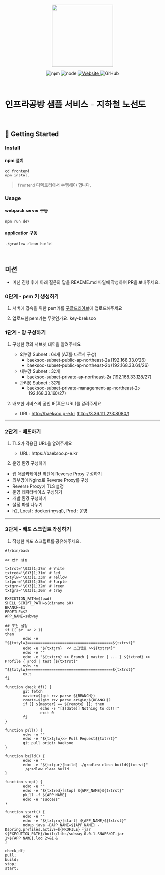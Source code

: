 <p align="center">
    <img width="200px;" src="https://raw.githubusercontent.com/woowacourse/atdd-subway-admin-frontend/master/images/main_logo.png"/>
</p>
<p align="center">
  <img alt="npm" src="https://img.shields.io/badge/npm-%3E%3D%205.5.0-blue">
  <img alt="node" src="https://img.shields.io/badge/node-%3E%3D%209.3.0-blue">
  <a href="https://edu.nextstep.camp/c/R89PYi5H" alt="nextstep atdd">
    <img alt="Website" src="https://img.shields.io/website?url=https%3A%2F%2Fedu.nextstep.camp%2Fc%2FR89PYi5H">
  </a>
  <img alt="GitHub" src="https://img.shields.io/github/license/next-step/atdd-subway-service">
</p>

<br>

# 인프라공방 샘플 서비스 - 지하철 노선도

<br>

## 🚀 Getting Started

### Install
#### npm 설치
```
cd frontend
npm install
```
> `frontend` 디렉토리에서 수행해야 합니다.

### Usage
#### webpack server 구동
```
npm run dev
```
#### application 구동
```
./gradlew clean build
```
<br>

## 미션

* 미션 진행 후에 아래 질문의 답을 README.md 파일에 작성하여 PR을 보내주세요.

### 0단계 - pem 키 생성하기

1. 서버에 접속을 위한 pem키를 [구글드라이브](https://drive.google.com/drive/folders/1dZiCUwNeH1LMglp8dyTqqsL1b2yBnzd1?usp=sharing)에 업로드해주세요

2. 업로드한 pem키는 무엇인가요. key-baeksoo

### 1단계 - 망 구성하기
1. 구성한 망의 서브넷 대역을 알려주세요
   - 외부망 Subnet : 64개 (AZ를 다르게 구성)
     - baeksoo-subnet-public-ap-northeast-2a (192.168.33.0/26)
     - baeksoo-subnet-public-ap-northeast-2b (192.168.33.64/26)
   - 내부망 Subnet : 32개
     - baeksoo-subnet-private-ap-northeast-2a (192.168.33.128/27)
   - 관리용 Subnet : 32개
     - baeksoo-subnet-private-management-ap-northeast-2b (192.168.33.160/27)


2. 배포한 서비스의 공인 IP(혹은 URL)를 알려주세요
   - URL : http://baeksoo.p-e.kr (http://3.36.111.223:8080/)

---

### 2단계 - 배포하기
1. TLS가 적용된 URL을 알려주세요
   - URL : https://baeksoo.p-e.kr


2. 운영 환경 구성하기 
  - 웹 애플리케이션 앞단에 Reverse Proxy 구성하기
  - 외부망에 Nginx로 Reverse Proxy를 구성
  - Reverse Proxy에 TLS 설정
  - 운영 데이터베이스 구성하기
  - 개발 환경 구성하기
  - 설정 파일 나누기
  - h2, Local : docker(mysql), Prod : 운영

---

### 3단계 - 배포 스크립트 작성하기

1. 작성한 배포 스크립트를 공유해주세요.
```
#!/bin/bash

## 변수 설정

txtrst='\033[1;37m' # White
txtred='\033[1;31m' # Red
txtylw='\033[1;33m' # Yellow
txtpur='\033[1;35m' # Purple
txtgrn='\033[1;32m' # Green
txtgra='\033[1;30m' # Gray

EXECUTION_PATH=$(pwd)
SHELL_SCRIPT_PATH=$(dirname $0)
BRANCH=$1
PROFILE=$2
APP_NAME=subway

## 조건 설정
if [[ $# -ne 2 ]]
then
        echo -e "${txtylw}=======================================${txtrst}"
        echo -e "${txtgrn}  << 스크립트 >>${txtrst}"
        echo -e ""
        echo -e "${txtgrn} >> Branch { master | ... } ${txtred} >> Profile { prod | test }${txtrst}"
        echo -e "${txtylw}=======================================${txtrst}"
        exit
fi

function check_df() {
        git fetch
        master=$(git rev-parse ${BRANCH})
        remote=$(git rev-parse origin/${BRANCH})
        if [[ ${master} == ${remote} ]]; then
                echo -e "[$(date)] Nothing to do!!!"
                exit 0
        fi
}

function pull() {
        echo -e ""
        echo -e "${txtylw}>> Pull Request${txtrst}"
        git pull origin baeksoo
}

function build() {
        echo -e ""
        echo -e "${txtpur}[build] ./gradlew clean build${txtrst}"
        ./gradlew clean build
}

function stop() {
        echo -e ""
        echo -e "${txtred}[stop] ${APP_NAME}${txtrst}"
        pkill -f ${APP_NAME}
        echo -e "success"
}

function start() {
        echo -e ""
        echo -e "${txtgrn}[start] ${APP_NAME}${txtrst}"
        nohup java -DAPP_NAME=${APP_NAME} -Dspring.profiles.active=${PROFILE} -jar ${EXECUTION_PATH}/build/libs/subway-0.0.1-SNAPSHOT.jar 1>${APP_NAME}.log 2>&1 &
}

check_df;
pull;
build;
stop;
start;
```

